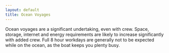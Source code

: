 ```yaml
---
layout: default
title: Ocean Voyages
---
```


Ocean voyages are a significant undertaking, even with crew. Space, storage, internet and energy requirements are likely to
increase significantly with added crew. Full 8 hour workdays are generally not to be expected while on the ocean, as 
the boat keeps you plenty busy.